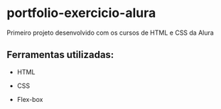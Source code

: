 # portfolio-exercicio-alura
Primeiro projeto desenvolvido com os cursos de HTML e CSS da Alura

## Ferramentas utilizadas:

* HTML

* CSS

* Flex-box
